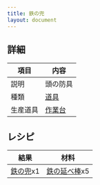 ```yaml
---
title: 鉄の兜
layout: document
---
```

## 詳細

|項目|内容|
|---|---|
|説明|頭の防具|
|種類|[道具](道具)|
|生産道具|[作業台](作業台)|

## レシピ

|結果|材料|
|---|---|
|[鉄の兜](鉄の兜)x1|[鉄の延べ棒](鉄の延べ棒)x5|
